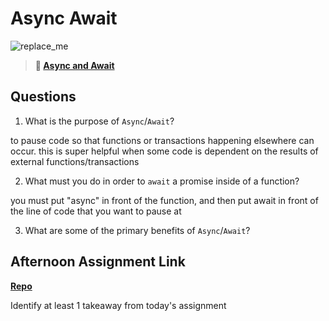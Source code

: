 # Async Await

![replace_me](https://codeworks.blob.core.windows.net/public/assets/img/illustrations/placeholder.svg)

> **📖 [Async and Await](https://codeworksacademy.com/fs-student-guide/resources/wk4/03-Async-Await)**

## Questions

1. What is the purpose of `Async`/`Await`?

to pause code so that functions or transactions happening elsewhere can occur. this is super helpful when some code is dependent on the results of external functions/transactions

2. What must you do in order to  `await` a promise inside of a function?

you must put "async" in front of the function, and then put await in front of the line of code that you want to pause at

3. What are some of the primary benefits of `Async`/`Await`?



## Afternoon Assignment Link

**[Repo](https://github.com/chris-hildebrandt/pokedex)**

Identify at least 1 takeaway from today's assignment
